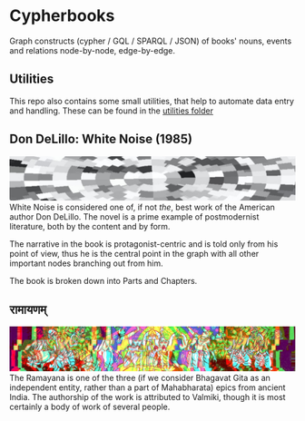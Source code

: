 # Cypherbooks

Graph constructs (cypher / GQL / SPARQL / JSON) of books' nouns, events and relations node-by-node, edge-by-edge.

## Utilities
This repo also contains some small utilities, that help to automate data entry and handling. These can be found in the [utilities folder](https://github.com/evilcloud/cypherbooks/tree/master/utils)

## Don DeLillo: White Noise (1985)

![](media/delillo_white_noise.jpg)
White Noise is considered one of, if not _the_, best work of the American author Don DeLillo. The novel is a prime example of postmodernist literature, both by the content and by form.

The narrative in the book is protagonist-centric and is told only from his point of view, thus he is the central point in the graph with all other important nodes branching out from him.

The book is broken down into Parts and Chapters. 

## रामायणम्

![](media/ramayana.jpg)
The Ramayana is one of the three (if we consider Bhagavat Gita as an independent entity, rather than a part of Mahabharata) epics from ancient India. The authorship of the work is attributed to Valmiki, though it is most certainly a body of work of several people.
